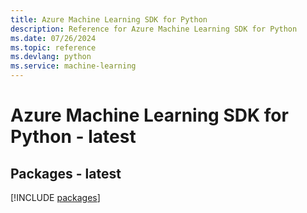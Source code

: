 ```yaml
---
title: Azure Machine Learning SDK for Python
description: Reference for Azure Machine Learning SDK for Python
ms.date: 07/26/2024
ms.topic: reference
ms.devlang: python
ms.service: machine-learning
---
```

# Azure Machine Learning SDK for Python - latest
## Packages - latest
[!INCLUDE [packages](machine-learning-index.md)]